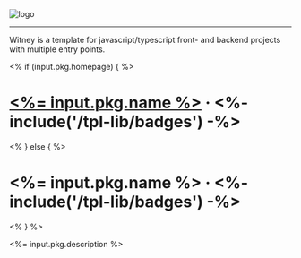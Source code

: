 <img src="<%= input.pkg.repoStaticUrl %>/static/readme/logo.png" alt="logo"/>

-------

Witney is a template for javascript/typescript front- and backend projects with multiple entry points.

<% if (input.pkg.homepage) { %>
# [<%= input.pkg.name %>](<%= input.pkg.homepage %>) &middot; <%- include('/tpl-lib/badges') -%>
<% } else { %>
# <%= input.pkg.name %> &middot; <%- include('/tpl-lib/badges') -%>
<% } %>

<%= input.pkg.description %>
